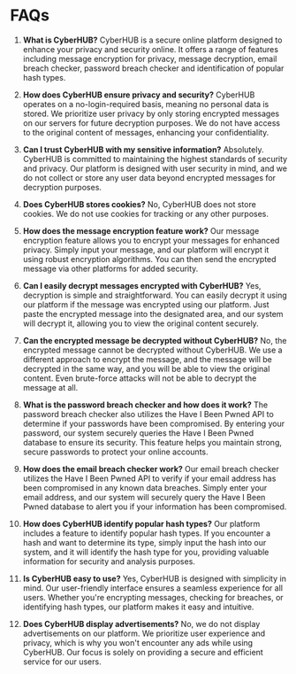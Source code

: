 # FAQs

1. **What is CyberHUB?**
   CyberHUB is a secure online platform designed to enhance your privacy and security online. It offers a range of features including message encryption for privacy, message decryption, email breach checker, password breach checker and identification of popular hash types.

2. **How does CyberHUB ensure privacy and security?**
   CyberHUB operates on a no-login-required basis, meaning no personal data is stored. We prioritize user privacy by only storing encrypted messages on our servers for future decryption purposes. We do not have access to the original content of messages, enhancing your confidentiality.

3. **Can I trust CyberHUB with my sensitive information?**
   Absolutely. CyberHUB is committed to maintaining the highest standards of security and privacy. Our platform is designed with user security in mind, and we do not collect or store any user data beyond encrypted messages for decryption purposes.

4. **Does CyberHUB stores cookies?**
   No, CyberHUB does not store cookies. We do not use cookies for tracking or any other purposes.

5. **How does the message encryption feature work?**
   Our message encryption feature allows you to encrypt your messages for enhanced privacy. Simply input your message, and our platform will encrypt it using robust encryption algorithms. You can then send the encrypted message via other platforms for added security.

6. **Can I easily decrypt messages encrypted with CyberHUB?**
   Yes, decryption is simple and straightforward. You can easily decrypt it using our platform if the message was encrypted using our platform. Just paste the encrypted message into the designated area, and our system will decrypt it, allowing you to view the original content securely.

7. **Can the encrypted message be decrypted without CyberHUB?**
   No, the encrypted message cannot be decrypted without CyberHUB. We use a different approach to encrypt the message, and the message will be decrypted in the same way, and you will be able to view the original content. Even brute-force attacks will not be able to decrypt the message at all.

8. **What is the password breach checker and how does it work?**
   The password breach checker also utilizes the Have I Been Pwned API to determine if your passwords have been compromised. By entering your password, our system securely queries the Have I Been Pwned database to ensure its security. This feature helps you maintain strong, secure passwords to protect your online accounts.

9. **How does the email breach checker work?**
   Our email breach checker utilizes the Have I Been Pwned API to verify if your email address has been compromised in any known data breaches. Simply enter your email address, and our system will securely query the Have I Been Pwned database to alert you if your information has been compromised.

10. **How does CyberHUB identify popular hash types?**
   Our platform includes a feature to identify popular hash types. If you encounter a hash and want to determine its type, simply input the hash into our system, and it will identify the hash type for you, providing valuable information for security and analysis purposes.

11. **Is CyberHUB easy to use?**
   Yes, CyberHUB is designed with simplicity in mind. Our user-friendly interface ensures a seamless experience for all users. Whether you're encrypting messages, checking for breaches, or identifying hash types, our platform makes it easy and intuitive.

12. **Does CyberHUB display advertisements?**
    No, we do not display advertisements on our platform. We prioritize user experience and privacy, which is why you won't encounter any ads while using CyberHUB. Our focus is solely on providing a secure and efficient service for our users.
